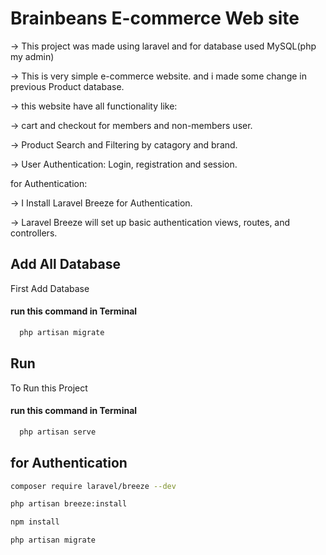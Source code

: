 # Brainbeans E-commerce Web site

-> This project was made using laravel and for database used MySQL(php my admin)

-> This is very simple e-commerce website. and i made some change in previous Product database. 

-> this website have all functionality  like:

-> cart and checkout for members and non-members user. 

-> Product Search and Filtering by catagory and brand.

-> User Authentication: Login, registration and session.

for Authentication:

-> I Install Laravel Breeze for Authentication.

-> Laravel Breeze will set up basic authentication views, routes, and controllers.


## Add All Database

First Add Database

#### run this command in Terminal

```bash
  php artisan migrate
```

## Run

To Run this Project

#### run this command in Terminal

```bash
  php artisan serve
```

## for Authentication

```bash
composer require laravel/breeze --dev
```

```bash
php artisan breeze:install
```

```bash
npm install
```

```bash
php artisan migrate
```



